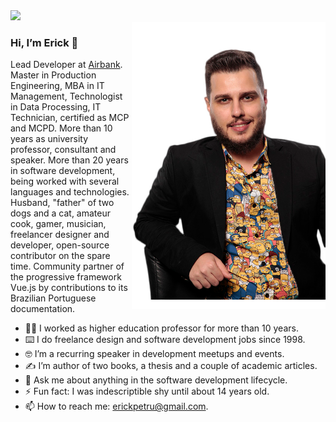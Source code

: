 <a href="https://profile.codersrank.io/user/erickpetru" target="_blank">
  <img src="https://cr-ss-service.azurewebsites.net/api/ScreenShot?widget=summary&amp;username=erickpetru&amp;badges=3&amp;show-avatar=false&amp;branding=false&amp;style=--header-bg-color:%23161b22;--border-radius:0;--border:1px+solid+%2330363d;--name-font-size:18px;--header-text-color:%23c9d1d9;--rank-font-size:11px;--badge-bg-color:%23010409;--badge-text-color:%23c9d1d9;--badges-padding:0;--badge-margin:0;--badge-border-radius:0;--badge-border:2px+solid+%2330363d;--badge-location-font-size:9px" width="720px">
</a>

<br />

<img align="right" src="https://github.com/ErickPetru/ErickPetru/blob/master/erick-petrucelli.png?v=202112201855" alt="Erick Petrucelli's shot taken at The Developer's Conference Sao Paulo 2019" width="310px" />

### Hi, I’m Erick 👋


Lead Developer at [Airbank](https://github.com/joinairbank). Master in Production Engineering, MBA in IT Management, Technologist in Data Processing, IT Technician, certified as MCP and MCPD. More than 10 years as university professor, consultant and speaker. More than 20 years in software development, being worked with several languages and technologies. Husband, "father" of two dogs and a cat, amateur cook, gamer, musician, freelancer designer and developer, open-source contributor on the spare time. Community partner of the progressive framework Vue.js by contributions to its Brazilian Portuguese documentation.

- 👨‍🏫 I worked as higher education professor for more than 10 years.
- ⌨️ I do freelance design and software development jobs since 1998.
- 🤓 I’m a recurring speaker in development meetups and events.
- ✍️ I’m author of two books, a thesis and a couple of academic articles.
- 💬 Ask me about anything in the software development lifecycle.
- ⚡ Fun fact: I was indescriptible shy until about 14 years old.
- 📫 How to reach me: [erickpetru@gmail.com](mailto:erickpetru@gmail.com).

